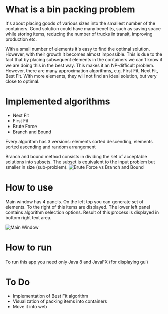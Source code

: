 # What is a bin packing problem
It's about placing goods of various sizes into the smallest number of the containers. Good solution could have many benefits, such as saving space while storing items, reducing the number of trucks in transit, improving production etc.

With a small number of elements it's easy to find the optimal solution. However, with their growth it becomes almost impossible. This is due to the fact that by placing subsequent elements in the containers we can't know if we are doing this in the best way. This makes it an NP-difficult problem. However, there are many approximation algorithms, e.g. First Fit, Next Fit, Best Fit. With more elements, they will not find an ideal solution, but very close to optimal.

# Implemented algorithms

* Next Fit
* First Fit
* Brute Force
* Branch and Bound

Every algorithm has 3 versions: elements sorted descending, elements sorted ascending and random arrangement

Branch and bound method consists in dividing the set of acceptable solutions into subsets. The subset is equivalent to the input problem but smaller in size (sub-problem).
![Brute Force vs Branch and Bound](https://i.imgur.com/YDa7uf7.png)

# How to use

Main window has 4 panels. On the left top you can generate set of elements. To the right of this items are displayed. The lower left panel contains algorithm selection options. Result of this process is displayed in bottom right text area.

![Main Window](https://i.imgur.com/KsuRPe4.png)


# How to run
To run this app you need only Java 8 and JavaFX (for displaying gui)

# To Do
* Implementation of Best Fit algorithm
* Visualization of packing items into containers
* Move it into web
